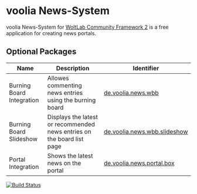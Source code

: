 voolia News-System
==============

voolia News-System for [WoltLab Community Framework 2](https://github.com/WoltLab/WCF) is a free application for creating news portals.

Optional Packages
-----------------
| Name | Description | Identifier |
|------|-------------|------------|
| Burning Board Integration | Allowes commenting news entries using the burning board | [de.voolia.news.wbb](https://github.com/voolia/de.voolia.news.wbb) |
| Burning Board Slideshow | Displays the latest or recommended news entries on the board list page | [de.voolia.news.wbb.slideshow](https://github.com/voolia/de.voolia.news.wbb.slideshow) |
| Portal Integration | Shows the latest news on the portal | [de.voolia.news.portal.box](https://github.com/voolia/de.voolia.news.portal.box) |

[![Build Status](https://travis-ci.org/voolia/de.voolia.news.svg?branch=master)](https://travis-ci.org/voolia/de.voolia.news)
